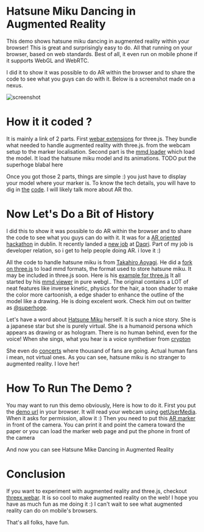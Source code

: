 
# Hatsune Miku Dancing in Augmented Reality

This demo shows hatsune miku dancing in augmented reality within 
your browser! This is great and surprisingly easy to do.
All that running on your browser, based on web standards.
Best of all, it even run on mobile phone if it 
supports WebGL and WebRTC.

I did it to show it was possible to do AR within the browser and to share the code to see what you guys can do with it. Below is a screenshot made on a nexus.

![screenshot](https://raw.githubusercontent.com/jeromeetienne/demo.hatsunemiku-augmentedreality/master/images/screenshot-nexus9.png)


# How it it coded ?

It is mainly a link of 2 parts. 
First [webar extensions](https://github.com/jeromeetienne/threex.webar)
for three.js. They bundle what needed to handle augmented reality with three.js. from the webcam setup to the marker localisation.
Second part is the [mmd loader](http://takahirox.github.io/three.js/examples/#webgl_loader_mmd) which load the model. It load the hatsune miku model and its animations.
TODO put the superhoge blabal here

Once you got those 2 parts, things are simple :) you just have to display your model where your marker is. 
To know the tech details, you will have to dig in [the](http://takahirox.github.io/three.js/examples/#webgl_loader_mmd)
[code](https://github.com/jeromeetienne/threex.webar).
I will likely talk more about AR tho. 

# Now Let's Do a Bit of History
I did this to show it was possible to do AR within the browser and to share the code to see what you guys can do with it. 
It was for a [AR oriented hackathon](http://daqri.com/dublinhacks/) in dublin.
It recently landed a [new job](https://twitter.com/jerome_etienne/status/572435641079877632) at [Daqri](http://daqri.com). Part of my job is developer relation, so i get to help people doing AR. i love it :)


All the code to handle hatsune miku is from 
[Takahiro Aoyagi](https://www.linkedin.com/pub/takahiro-aoyagi/96/10a/41a).
He did a [fork on three.js](http://github.io/takahirox/three.js) to load mmd formats, the format used to store hatsune miku.
It may be included in three.js soon.
Here is his [example for three.js](http://takahirox.github.io/three.js/examples/#webgl_loader_mmd)
It all started by his [mmd viewer](http://takahirox.github.io/mmd-viewer-js/) in pure webgl.. 
The original contains a LOT of neat features like inverse kinetic, physics for the hair,
a toon shader to make the color more cartoonish, a edge shader to enhance the outline of the model 
like a drawing.
He is doing excelent work. Check him out on twitter as [@superhoge](https://twitter.com/superhoge).

Let's have a word about [Hatsune Miku]() herself.
It is such a nice story. 
She is a japanese star but she is purely virtual.
She is a humanoid persona which appears as drawing or as hologram. 
There is no human behind, even for the voice!
When she sings, what you hear is a voice synthetiser from [crypton](https://en.wikipedia.org/wiki/Crypton_Future_Media)

She even do [concerts](https://www.youtube.com/watch?v=pEaBqiLeCu0) where thousand of fans are going. 
Actual human fans i mean, not virtual ones.
As you can see, hatsune miku is no stranger to augmented reality.
I love her!

# How To Run The Demo ?

You may want to run this demo obviously,
Here is how to do it.
First you put the [demo url](http://jeromeetienne.github.io/demo.hatsunemiku-augmentedreality) in your browser.
It will read your webcam using [getUserMedia](https://developer.mozilla.org/en-US/docs/Web/API/Navigator/getUserMedia). When it asks for permission, allow it :)
Then you need to put this [AR marker](http://jeromeetienne.github.io/threex.webar/demo.hatsunemiku-augmentedreality/image-marker-265.html) in front of the camera. 
You can print it and point the camera toward the paper
or you can load the marker web page and put the phone in front of the camera

And now you can see Hatsune Mike Dancing in Augmented Reality

# Conclusion
If you want to experiment with augmented reality and three.js, checkout [threex.webar](https://github.com/jeromeetienne/threex.webar).
It is so cool to make augmented reality on the web!
I hope you have as much fun as me doing it :)
I can't wait to see what augmented reality can do on mobile's browsers.

That's all folks, have fun.
